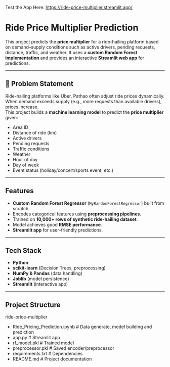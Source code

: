 Test the App Here: https://ride-price-multiplier.streamlit.app/

# Ride Price Multiplier Prediction

This project predicts the **price multiplier** for a ride-hailing platform based on demand–supply conditions such as active drivers, pending requests, distance, traffic, and weather. It uses a **custom Random Forest implementation** and provides an interactive **Streamlit web app** for predictions.  

---

## 📌 Problem Statement  
Ride-hailing platforms like Uber, Pathao often adjust ride prices dynamically. When demand exceeds supply (e.g., more requests than available drivers), prices increase.  
This project builds a **machine learning model** to predict the **price multiplier** given:  

- Area ID  
- Distance of ride (km)  
- Active drivers  
- Pending requests  
- Traffic conditions  
- Weather  
- Hour of day  
- Day of week  
- Event status (holiday/concert/sports event, etc.)  

---

## Features  

- **Custom Random Forest Regressor** (`MyRandomForestRegressor`) built from scratch.  
- Encodes categorical features using **preprocessing pipelines**.  
- Trained on **10,000+ rows of synthetic ride-hailing dataset**.  
- Model achieves good **RMSE performance**.  
- **Streamlit app** for user-friendly predictions.  

---

## Tech Stack  

- **Python**  
- **scikit-learn** (Decision Trees, preprocessing)  
- **NumPy & Pandas** (data handling)  
- **Joblib** (model persistence)  
- **Streamlit** (interactive app)  

---

## Project Structure  

ride-price-multiplier

- Ride_Pricing_Prediction.ipynb    # Data generate, model building and prediction
- app.py                           # Streamlit app
- rf_model.pkl                     # Trained model 
- preprocessor.pkl                 # Saved encoder/preprocessor
- requirements.txt                 # Dependencies
- README.md                        # Project documentation
